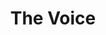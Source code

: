 ---
title: 'The Voice'
episode: 2
pc: 902
written: Alec Berg & Jeff Schaffer & David Mandel
directed: Andy Ackerman
aired: October 2, 1997
imdb: 'http://www.imdb.com/title/tt0697806'
wiki: 'https://en.wikipedia.org/wiki/The_Voice_(Seinfeld)'
taxonomy:
    category:
        - episode
---
